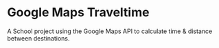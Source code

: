 # Google Maps Traveltime

A School project using the Google Maps API to calculate time & distance between destinations.
